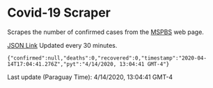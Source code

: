 # Covid-19 Scraper

Scrapes the number of confirmed cases from the [MSPBS](https://www.mspbs.gov.py/covid-19.php) web page.

[JSON Link](https://jmayalag.github.io/covid19-scrape/cases.json)
Updated every 30 minutes.
```
{"confirmed":null,"deaths":0,"recovered":0,"timestamp":"2020-04-14T17:04:41.276Z","pyt":"4/14/2020, 13:04:41 GMT-4"}
```
Last update (Paraguay Time): 4/14/2020, 13:04:41 GMT-4